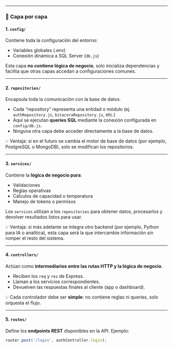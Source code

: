 
---

### 🧩 **Capa por capa**

#### 1. `config/`
Contiene toda la configuración del entorno:
- Variables globales (.env)
- Conexión dinámica a SQL Server (`db.js`)

Esta capa **no contiene lógica de negocio**, solo inicializa dependencias y facilita que otras capas accedan a configuraciones comunes.

---

#### 2. `repositories/`
Encapsula toda la comunicación con la base de datos.

- Cada “repository” representa una entidad o módulo (ej. `authRepository.js`, `bitacoraRepository.js`, etc.)
- Aquí se ejecutan **queries SQL** mediante la conexión configurada en `config/db.js`.
- Ninguna otra capa debe acceder directamente a la base de datos.

💡 Ventaja: si en el futuro se cambia el motor de base de datos (por ejemplo, PostgreSQL o MongoDB), solo se modifican los repositorios.

---

#### 3. `services/`
Contiene la **lógica de negocio pura**:
- Validaciones
- Reglas operativas
- Cálculos de capacidad o temperatura
- Manejo de tokens o permisos

Los `services` utilizan a los `repositories` para obtener datos, procesarlos y devolver resultados listos para usar.

💡 Ventaja: si más adelante se integra otro backend (por ejemplo, Python para IA o analítica), esta capa será la que intercambie información sin romper el resto del sistema.

---

#### 4. `controllers/`
Actúan como **intermediarios entre las rutas HTTP y la lógica de negocio**.
- Reciben los `req` y `res` de Express.
- Llaman a los servicios correspondientes.
- Devuelven las respuestas finales al cliente (app o dashboard).

💡 Cada controlador debe ser **simple**: no contiene reglas ni queries, solo orquesta el flujo.

---

#### 5. `routes/`
Define los **endpoints REST** disponibles en la API.
Ejemplo:
```js
router.post('/login', authController.login);
